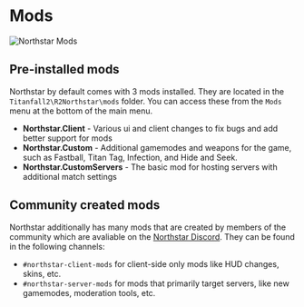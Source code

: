 # Mods

![Northstar Mods](https://user-images.githubusercontent.com/7439692/146625579-20586c9e-2e23-4c5d-ba56-27b6eb1ffff4.jpg)

## Pre-installed mods

Northstar by default comes with 3 mods installed. They are located in the `Titanfall2\R2Northstar\mods` folder. You can access these from the `Mods` menu at the bottom of the main menu.

- **Northstar.Client** - Various ui and client changes to fix bugs and add better support for mods
- **Northstar.Custom** - Additional gamemodes and weapons for the game, such as Fastball, Titan Tag, Infection, and Hide and Seek.
- **Northstar.CustomServers** - The basic mod for hosting servers with additional match settings

## Community created mods

Northstar additionally has many mods that are created by members of the community which are avaliable on the [Northstar Discord](https://northstar.tf/discord).
They can be found in the following channels:

- `#northstar-client-mods` for client-side only mods like HUD changes, skins, etc.
- `#northstar-server-mods` for mods that primarily target servers, like new gamemodes, moderation tools, etc.
